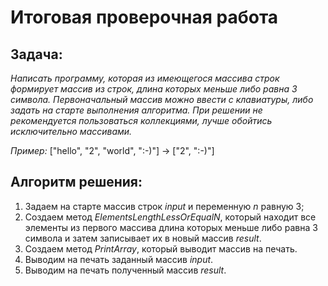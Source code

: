 # Итоговая проверочная работа

## Задача:
*Написать программу, которая из имеющегося массива строк формирует массив из строк, длина которых меньше либо равна 3 символа. Первоначальный массив  можно ввести с клавиатуры, либо задать на старте выполнения алгоритма. При решении не рекомендуется пользоваться коллекциями, лучше обойтись исключительно массивами.*

*Пример:* ["hello", "2", "world", ":-)"] -> ["2", ":-)"]

## Алгоритм решения:
1. Задаем на старте массив строк *input* и переменную *n* равную 3;
2. Создаем метод *ElementsLengthLessOrEqualN*, который находит все элементы из первого массива длина которых меньше либо равна 3 символа и затем записывает их в новый массив *result*.
3. Создаем метод *PrintArray*, который выводит массив на печать.
4. Выводим на печать заданный массив *input*.
5. Выводим на печать полученный массив *result*.